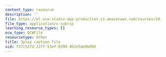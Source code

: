 ```yaml
---
content_type: resource
description: ''
file: https://ol-ocw-studio-app-production.s3.amazonaws.com/courses/20-219-becoming-the-next-bill-nye-writing-and-hosting-the-educational-show-january-iap-2015/f37c527d227f53efb599462e5ae0b00d_7LTzsMNPuuk.vtt
file_type: application/x-subrip
learning_resource_types: []
ocw_type: OCWFile
resourcetype: Other
title: 3play caption file
uid: f37c527d-227f-53ef-b599-462e5ae0b00d
---
```

